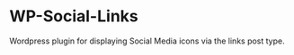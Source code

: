 WP-Social-Links
===============

Wordpress plugin for displaying Social Media icons via the links post type.